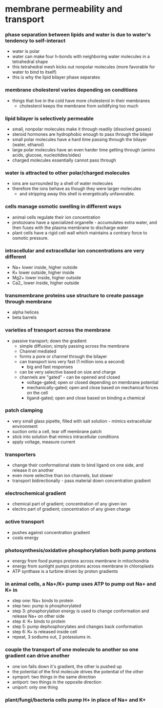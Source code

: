# membrane permeability and transport

### phase separation between lipids and water is due to water's tendency to self-interact

- water is polar
- water can make four h-bonds with neighboring water molecules in a tetrahedral shape
- this tetrahedral mesh kicks out nonpolar molecules (more favorable for water to bind to itself)
- this is why the lipid bilayer phase separates

### membrane cholesterol varies depending on conditions
- things that live in the cold have more cholesterol in their membranes
	- cholesterol keeps the membrane from solidifying too much

### lipid bilayer is selectively permeable
- small, nonpolar molecules make it through readily (dissolved gasses)
- steroid hormones  are hydrophobic enough to pass through the bilayer
- small polar molecules have a hard time passing through the bilayer (water, ethanol)
- large polar molecules have an even harder time getting through (amino acids, glucose, nucleotides/sides)
- charged molecules essentially cannot pass through

### water is attracted to other polar/charged molecules
- ions are surrounded by a shell of water molecules
- therefore the ions behave as though they were larger molecules
	- and stripping away this shell is energetically unfavorable.

### cells manage osmotic swelling in different ways
- animal cells regulate their ion concentration
- protozoans have a specialized organelle - accumulates extra water, and then fuses with the plasma membrane to discharge water
- plant cells have a rigid cell wall which maintains a contrary force to osmotic pressure.

### intracellular and extracellular ion concentrations are very different
- Na+ lower inside, higher outside
- K+ lower outside, higher inside
- Mg2+ lower inside, higher outside
- Ca2_ lower inside, higher outside

### transmembrane proteins use structure to create passage through membrane
- alpha helices
- beta barrels

### varieties of transport across the membrane
- passive transport; down the gradient
	- simple diffusion; simply passing across the membrane
	- Channel mediated
	- forms a pore or channel through the bilayer
	- can transport ions very fast (1 million ions a second)
		- big and fast responses
	- can be very selective based on size and charge
	- channels are "gated" - can be opened and closed
		- voltage-gated; open or closed depending on membrane potential
		- mechanically-gated; open and close based on mechanical forces on the cell
		- ligand-gated; open and close based on binding a chemical

### patch clamping
- very small glass pipette, filled with salt solution - mimics extracellular environment
- suction onto a cell, tear off membrane patch
- stick into solution that mimics intracellular conditions
- apply voltage, measure current

### transporters
- change their conformational state to bind ligand on one side, and release it on another
- even more selective than ion channels, but slower
- transport bidirectionally - pass material down concentration gradient

### electrochemical gradient
- chemical part of gradient; concentration of any given ion
- electro part of gradient; concentration of any given charge

### active transport
- pushes against concentration gradient
- costs energy

### photosynthesis/oxidative phosphorylation both pump protons

- energy from food pumps protons across membrane in mitochondria
- energy from sunlight pumps protons across membrane in chloroplasts
- ATP synthase is a turbine driven by proton gradients

### in animal cells, a Na+/K+ pump uses ATP to pump out Na+ and K+ in

- step one: Na+ binds to protein
- step two: pump is phosphorylated
- step 3: phosphorylation energy is used to change conformation and release Na+ on other side
- step 4: K+ binds to protein
- step 5: pump dephosphorylates and changes back conformation
- step 6: K+ is released inside cell
- repeat, 3 sodiums out, 2 potassiums in.

### couple the transport of one molecule to another so one gradient can drive another
- one ion falls down it's gradient, the other is pushed up
- the potential of the first molecule drives the potential of the other
- symport: two things in the same direction
- antiport: two things in the opposite direction
- uniport: only one thing

### plant/fungi/bacteria cells pump H+ in place of Na+ and K+